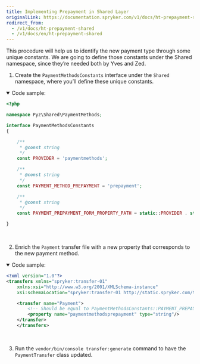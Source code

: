 ```yaml
---
title: Implementing Prepayment in Shared Layer
originalLink: https://documentation.spryker.com/v1/docs/ht-prepayment-shared
redirect_from:
  - /v1/docs/ht-prepayment-shared
  - /v1/docs/en/ht-prepayment-shared
---
```


This procedure will help us to identify the new payment type through some unique constants. We are going to define those constants under the Shared namespace, since they’re needed both by Yves and Zed.

1. Create the `PaymentMethodsConstants` interface under the `Shared` namespace, where you’ll define these unique constants.

<details open>
<summary>Code sample:</summary>
    
```php
<?php

namespace Pyz\Shared\PaymentMethods;

interface PaymentMethodsConstants
{

    /**
     * @const string
     */
    const PROVIDER = 'paymentmethods';

    /**
     * @const string
     */
    const PAYMENT_METHOD_PREPAYMENT = 'prepayment';

    /**
     * @const string
     */
    const PAYMENT_PREPAYMENT_FORM_PROPERTY_PATH = static::PROVIDER . static::PAYMENT_METHOD_PREPAYMENT;

}
```

</br>
</details>

2. Enrich the `Payment` transfer file with a new property that corresponds to the new payment method.

<details open>
<summary>Code sample:</summary>

```xml
<?xml version="1.0"?>
<transfers xmlns="spryker:transfer-01"
    xmlns:xsi="http://www.w3.org/2001/XMLSchema-instance"
    xsi:schemaLocation="spryker:transfer-01 http://static.spryker.com/transfer-01.xsd">

    <transfer name="Payment">
        <!-- Should be equal to PaymentMethodsConstants::PAYMENT_PREPAYMENT_FORM_PROPERTY_PATH. Then the form fields can be automatically mapped to the transfer object inside this field. -->
        <property name="paymentmethodsprepayment" type="string"/>
    </transfer>
    </transfers>
```
    
</br>
</details>

3. Run the `vendor/bin/console transfer:generate` command to have the `PaymentTransfer` class updated.
